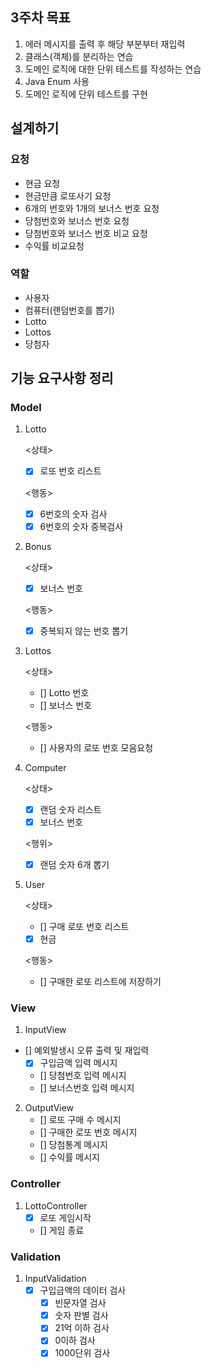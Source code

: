 ## 3주차 목표
1. 에러 메시지를 출력 후 해당 부분부터 재입력
2. 클래스(객체)를 분리하는 연습
3. 도메인 로직에 대한 단위 테스트를 작성하는 연습
4. Java Enum 사용
5. 도메인 로직에 단위 테스트를 구현

## 설계하기
### 요청
- 현금 요청
- 현금만큼 로또사기 요청
- 6개의 번호와 1개의 보너스 번호 요청
- 당첨번호와 보너스 번호 요청
- 당첨번호와 보너스 번호 비교 요청
- 수익률 비교요청

### 역할
- 사용자
- 컴퓨터(랜덤번호를 뽑기)
- Lotto
- Lottos
- 당첨자


## 기능 요구사항 정리

### Model
1. Lotto
    
    <상태>
    - [x] 로또 번호 리스트
    
   <행동>
    - [x] 6번호의 숫자 검사
    - [x] 6번호의 숫자 중복검사
   
2. Bonus

   <상태>
    - [x] 보너스 번호

   <행동>
    - [x] 중복되지 않는 번호 뽑기


3. Lottos

    <상태>
    - [] Lotto 번호
    - [] 보너스 번호

    <행동>
    - [] 사용자의 로또 번호 모음요청
   

4. Computer

    <상태>
    - [x] 랜덤 숫자 리스트
    - [x] 보너스 번호
   
   <행위>
    - [x] 랜덤 숫자 6개 뽑기


5. User
   
    <상태>
   - [] 구매 로또 번호 리스트
   - [x] 현금

    <행동>
   - [] 구매한 로또 리스트에 저장하기
   

### View
1. InputView
  - [] 예외발생시 오류 출력 및 재입력
    - [x] 구입금액 입력 메시지
    - [] 당첨번호 입력 메시지
    - [] 보너스번호 입력 메시지

2. OutputView
   - [] 로또 구매 수 메시지
   - [] 구매한 로또 번호 메시지
   - [] 당첨통계 메시지
   - [] 수익률 메시지

### Controller
1. LottoController
   - [x] 로또 게임시작
   - [] 게임 종료

### Validation
1. InputValidation
   - [x] 구입금액의 데이터 검사
     - [x] 빈문자열 검사
     - [x] 숫자 판별 검사
     - [x] 21억 이하 검사
     - [x] 0이하 검사
     - [x] 1000단위 검사